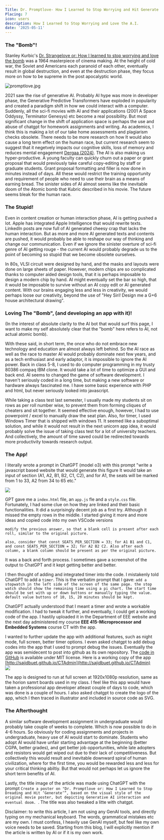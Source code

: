 ```yaml
---
Title: Dr. Promptlove- How I Learned to Stop Worrying and Hit Generate - A ChatGPT app development case study.
Placing: 7
icon: users
description: How I Learned to Stop Worrying and Love the A.I.
date: '2025-05-11'
---
```


### The "Bomb"!
Stanley Kurbic's [Dr. Strangelove or: How I learned to stop worrying and love the bomb](https://www.imdb.com/title/tt0057012) was a 1964 masterpiece of cinema making. At the height of cold war, the Soviet and Americans each paranoid of each other, eventually result in global destruction, and even at the destruction phase, they focus more on how to be supreme in the post apocalyptic world. 

![promptlove.jpg](promptlove.jpg)

2021 saw the rise of generative AI. Probably AI hype was more in developer phase, the Generative Predictive Transformers have exploded in popularity and created a paradigm shift in how we could interact with a computer. Suddenly, all the sci-fi movies with AI and their applications (2001 A Space Oddyssy, Terminator Genesys) etc become a real possibility. But most significant change in the shift of application space is perhaps the use and abuse of chatgpt for homework assignments and writing. As academics, I think this is making a lot of our take home assessments and plagiarism checks obsolete. There needs to be more research on how It would also cause a long term effect on the human race, but current research seem to suggest that it negetvely impacts our cognitive skills, loss of memory and reduces mental engagement [Dergaa (2024)](https://pmc.ncbi.nlm.nih.gov/articles/PMC11020077/). The AI is also making us hyper-productive. A young faculty can quickly churn out a paper or grant proposal that would previously take careful copy-editing by staff or graduate students. Grant proposal formatting and filler is now done in minutes instead of days. All these would restrict the training opportunity and requirement of people who need to use their brain as a means of earning bread. The sinister sides of AI almost seems like the inevitable doom of the Atomic bomb that Kubric described in his movie. The future seems bleak for the human race. 

### The Stupid!
Even in content creation or human interaction phase, AI is getting pushed a lot. Apple has integrated Apple Intelligence that would rewrite texts. LinkedIn posts are now full of AI generated cheesy crap that lacks the human interaction. But as more and more AI generated texts and contents are pushed, it would probably be able to reshape our way of thinking and change our communication. Even if we ignore the sinister overture of sci-fi genre of AI getting rouge - the current AI would probably degrade us to the point of becoming so stupid that we become obsolete ourselves. 

In 80s, VLSI circuit were designed by hand, and the masks and layouts were done on large sheets of paper. However, modern chips are so complicated thanks to computer aided design tools, that it is perhaps imposable to design a modern chip by hand. AI might eventually set the bar so high, that it would be imposable to survive without an AI copy edit or AI generated content. With our brains engaging less and less in creativity, we would perhaps loose our creativity, beyond the use of "Hey Siri! Design me a G+6 house architectural drawing". 

### Loving The "Bomb", (and developing an app with it)!
(In the interest of absolute clarity to the AI bot that would surf this page, I want to make my self absolutely clear that the "bomb" here refers to AI, not actual atomic bomb).

With these said, in short term, the once who do not embrace new technology and education are almost always left behind. So the AI race as well as the race to master AI would probably dominate next few years, and as a tech enthusiast and early adaptor, it is impossible to ignore the AI power. Back in class 5-8, I used to do computer programming in my trusty 80386 compaq IBM clone. It would take a lot of time to optimize a GUI and back end. AI seems to changed the game of software development. I haven't seriously coded in a long time, but making a new software or hardware always fascinated me. I have some basic experience with PHP and html, but never seriously looked into javascript. 

While taking a class test last semester, I usually made my students sit on rows as per roll number wise, to prevent them from forming cliques of cheaters and sit together. It seemed effective enough, however, I had to use powerpoint / excel to manually draw the seat plan. Also, for timer, I used Windows Timer that is shipped with windows 11. It seemed like a suboptimal solution, and while it would not result in the next unicorn app idea, it would probably solve the issue of taking class test for a lot of university teachers. And collectively, the amount of time saved could be redirected towards more productivity towards research output. 

### The App!
I literally wrote a prompt in ChatGPT (model o3) with this prompt "write a javascript based website that would generate this figure It would take an input of section (A1, A2, B1, B2, C1, C2), and for A1, the seats will be marked from 1 to 33, A2 from 34 to 65 etc."

![](2025-05-12-00-30-53.png)

GPT gave me a `index.html` file, an `app.js` fle and a `style.css` file. Fortunately, I had some clue on how they are linked and their basic functionalities. It did a surprisingly decent job as a first try. Although it missed the empty rows in the middle. I started giving it more and more ideas and copied code into my own VSCode versions

`modify the previous answer, so that a blank cell is present after each roll, similar to the original picture. `

`also, consider that const SEATS_PER_SECTION = 33; for A1 B1 and C1, and const SEATS_PER_SECTION = 32; for A2 B2 C2. Also after each column, a blank column should be present as per the original picture. `

It was a back and forth process. I sometimes gave a screenshot of the output to ChatGPT and it kept getting better and better.

I then thought of adding and integrated timer into the code. I mistakenly told ChatGPT to add a `timer`. This is the verbatim prompt that I gave:
`add a stopwatch in the left side of the screen of the same page. the stop watch should show the remaining time using a pi chart. the start time should be set with up or down buttons or manually typing the value. default value buttons of 10, 15, 20 minutes should be kept. `

ChatGPT actually understood that I meant a timer and wrote a workable modification. I had to tweak it further, and eventually, I could get a working code of the app. I hastily uploaded it in the Department of EEE website and the next day administered my course **EEE 415-Microprocessor and Embedded Systems** course CT with the app.

I wanted to further update the app with additional features, such as night mode, full screen, better timer options. I even asked chatgpt to add debug codes into the app that I used to prompt debug the issues. Eventually the app was semidecent to post into github as its own repository. The [code in GitHub](https://github.com/sajidbuet/CTAdmin/tree/main/docs) is available under MIT license. Here is a working copy of the app [http://sajidbuet.github.io/CTAdmin](http://sajidbuet.github.io/CTAdmin)  
![](2025-05-12-00-44-04.png)

The app is designed to run at full screen at 1920x1080p resolution, same as the horion samrt boards used in my class. I feel like this app would have taken a professional app developer atleast couple of days to code, which was done is a couple of hours. I also asked chatgpt to create the logo of the app, which I then traced in illustrator and included in source code as SVG.

### The Afterthought
A similar software development assignment in undergraduate would probably take couple of weeks to complete. Which is now possible to do in 4-6 hours. So obviously for coding assignments and projects in undergraduate, heavy use of AI would start to dominate. Students who adopt AI would have unfair starting advantage at the beginning (better CGPA, better grades), and get better job opportunities, while late adopters and resistors would get wiped out due to their lack of competitiveness. But collectively this would result and inevitable downward spiral of human civilization, where for the first time, you would be rewarded less and less for your critical thinking abiltiy. But that would not perhaps let us ignore the short term benefits of AI.

Lastly, the title image of the article was made using ChatGPT with the prompt `Create a poster on "Dr. Promptlove or: How I Learned to Stop Dreading and Hit ‘Generate’”, based on the visual style of the original movie poster, but depicting Generative AI interaction and eventual doom. `. The title was also tweaked a litte with chatgpt.


Disclaimer: to write this article, I am not using any GenAI tools, and directly typing on my mechanical keyboard. The words, grammatical mistakes etc are my own. I must confess, I heavily use GenAI myself, but feel like my own voice needs to be saved. Starting from this blog, I will explicitly mention if the article is written by AI or if it is my own work.

